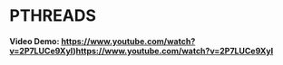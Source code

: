 # PTHREADS
#### Video Demo: https://www.youtube.com/watch?v=2P7LUCe9XyI)https://www.youtube.com/watch?v=2P7LUCe9XyI
